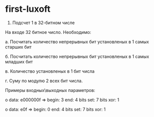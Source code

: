 # first-luxoft 
1. Подсчет 1 в 32-битном числе

На входе 32 битное число. Необходимо:

а. Посчитать количество непрерывных бит установленых в 1 самых старших бит

б. Посчитать количество непрерывных бит установленых в 1 самых младших бит

в. Количество установленых в 1 бит числа

г. Суму по модулю 2 всех бит числа. 

Примеры входных\выходных параметров: 

o   data: e000000f => begin: 3 end: 4 bits set: 7 bits xor: 1 

o   data: e0f => begin: 0 end: 4 bits set: 7 bits xor: 1
